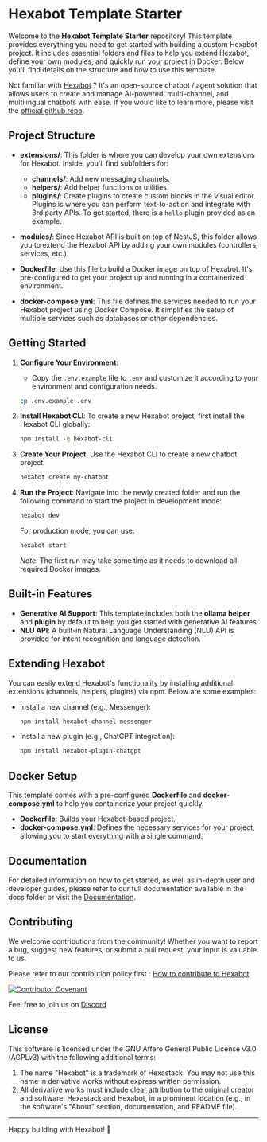 # Hexabot Template Starter

Welcome to the **Hexabot Template Starter** repository! This template provides everything you need to get started with building a custom Hexabot project. It includes essential folders and files to help you extend Hexabot, define your own modules, and quickly run your project in Docker. Below you'll find details on the structure and how to use this template.

Not familiar with [Hexabot](https://hexabot.ai/) ? It's an open-source chatbot / agent solution that allows users to create and manage AI-powered, multi-channel, and multilingual chatbots with ease. If you would like to learn more, please visit the [official github repo](https://github.com/Hexastack/Hexabot/).

## Project Structure

- **extensions/**: This folder is where you can develop your own extensions for Hexabot. Inside, you'll find subfolders for:
  - **channels/**: Add new messaging channels.
  - **helpers/**: Add helper functions or utilities.
  - **plugins/**: Create plugins to create custom blocks in the visual editor. Plugins is where you can perform text-to-action and integrate with 3rd party APIs. To get started, there is a `hello` plugin provided as an example.

- **modules/**: Since Hexabot API is built on top of NestJS, this folder allows you to extend the Hexabot API by adding your own modules (controllers, services, etc.).

- **Dockerfile**: Use this file to build a Docker image on top of Hexabot. It's pre-configured to get your project up and running in a containerized environment.

- **docker-compose.yml**: This file defines the services needed to run your Hexabot project using Docker Compose. It simplifies the setup of multiple services such as databases or other dependencies.

## Getting Started

1. **Configure Your Environment**:
   - Copy the `.env.example` file to `.env` and customize it according to your environment and configuration needs.

   ```bash
   cp .env.example .env
   ```

2. **Install Hexabot CLI**:
   To create a new Hexabot project, first install the Hexabot CLI globally:

   ```bash
   npm install -g hexabot-cli
   ```

3. **Create Your Project**:
   Use the Hexabot CLI to create a new chatbot project:

   ```bash
   hexabot create my-chatbot
   ```

4. **Run the Project**:
   Navigate into the newly created folder and run the following command to start the project in development mode:

   ```bash
   hexabot dev
   ```

   For production mode, you can use:
   ```bash
   hexabot start
   ```

   *Note*: The first run may take some time as it needs to download all required Docker images.

## Built-in Features

- **Generative AI Support**: This template includes both the **ollama helper** and **plugin** by default to help you get started with generative AI features.
- **NLU API**: A built-in Natural Language Understanding (NLU) API is provided for intent recognition and language detection.

## Extending Hexabot

You can easily extend Hexabot's functionality by installing additional extensions (channels, helpers, plugins) via npm. Below are some examples:

- Install a new channel (e.g., Messenger):
  ```bash
  npm install hexabot-channel-messenger
  ```

- Install a new plugin (e.g., ChatGPT integration):
  ```bash
  npm install hexabot-plugin-chatgpt
  ```

## Docker Setup

This template comes with a pre-configured **Dockerfile** and **docker-compose.yml** to help you containerize your project quickly.

- **Dockerfile**: Builds your Hexabot-based project.
- **docker-compose.yml**: Defines the necessary services for your project, allowing you to start everything with a single command.

## Documentation

For detailed information on how to get started, as well as in-depth user and developer guides, please refer to our full documentation available in the docs folder or visit the [Documentation](https://docs.hexabot.ai).

## Contributing

We welcome contributions from the community! Whether you want to report a bug, suggest new features, or submit a pull request, your input is valuable to us.

Please refer to our contribution policy first : [How to contribute to Hexabot](https://github.com/Hexastack/Hexabot/blob/main/CONTRIBUTING.md)


[![Contributor Covenant](https://img.shields.io/badge/Contributor%20Covenant-2.1-4baaaa.svg)](./CODE_OF_CONDUCT.md)

Feel free to join us on [Discord](https://discord.gg/rNb9t2MFkG)

## License

This software is licensed under the GNU Affero General Public License v3.0 (AGPLv3) with the following additional terms:

1. The name "Hexabot" is a trademark of Hexastack. You may not use this name in derivative works without express written permission.
2. All derivative works must include clear attribution to the original creator and software, Hexastack and Hexabot, in a prominent location (e.g., in the software's "About" section, documentation, and README file).


---

Happy building with Hexabot! 🎉
